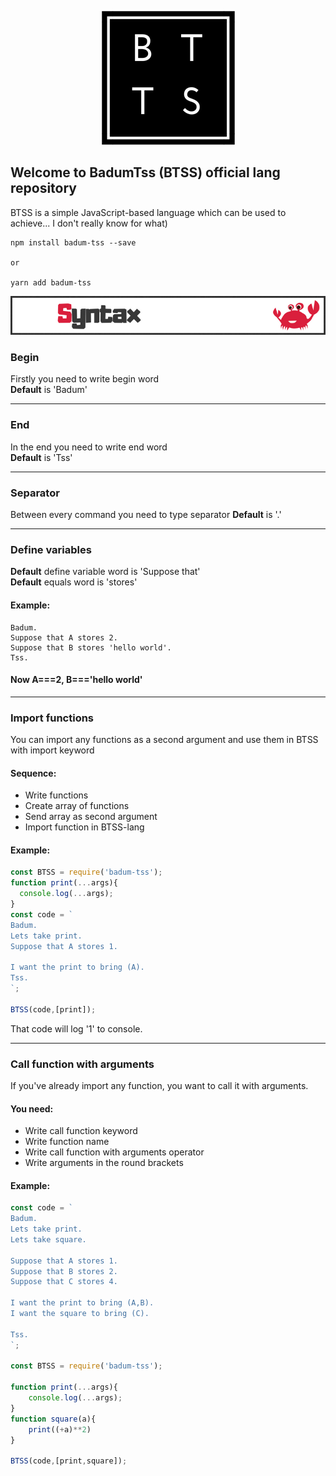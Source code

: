 <p align="center">
  <img src="https://raw.githubusercontent.com/Chank1e/badum-tss/master/img/logo.png"/>
</p>

## Welcome to BadumTss (BTSS) official lang repository


BTSS is a simple JavaScript-based language which can be used to achieve... I don't really know for what)

```
npm install badum-tss --save

or

yarn add badum-tss
```
<p align="center">
  <img src="https://raw.githubusercontent.com/Chank1e/badum-tss/master/img/banners/syntax.jpg"/>
</p>

### Begin
Firstly you need to write begin word\
__Default__ is 'Badum'

---

### End
In the end you need to write end word\
__Default__ is 'Tss'

---

### Separator
Between every command you need to type separator
__Default__ is '.'

---

### Define variables 
__Default__ define variable word is 'Suppose that'  
__Default__ equals word is 'stores'

#### Example:
```
Badum.
Suppose that A stores 2.
Suppose that B stores 'hello world'.
Tss.
```
#### Now A===2, B==='hello world'

---

### Import functions
You can import any functions as a second argument and use them in BTSS with import keyword
#### Sequence:
- Write functions
- Create array of functions
- Send array as second argument
- Import function in BTSS-lang

#### Example:
```javascript
const BTSS = require('badum-tss');
function print(...args){
  console.log(...args);
}
const code = `
Badum.
Lets take print.
Suppose that A stores 1.

I want the print to bring (A).
Tss.
`;

BTSS(code,[print]);
```
That code will log '1' to console.

---

### Call function with arguments
If you've already import any function, you want to call it with arguments. 
#### You need:
- Write call function keyword
- Write function name
- Write call function with arguments operator
- Write arguments in the round brackets

#### Example:
```javascript
const code = `
Badum.
Lets take print.
Lets take square.

Suppose that A stores 1.
Suppose that B stores 2.
Suppose that C stores 4.

I want the print to bring (A,B).
I want the square to bring (C).

Tss.
`;

const BTSS = require('badum-tss');

function print(...args){
    console.log(...args);
}
function square(a){
    print((+a)**2)
}

BTSS(code,[print,square]);
```



